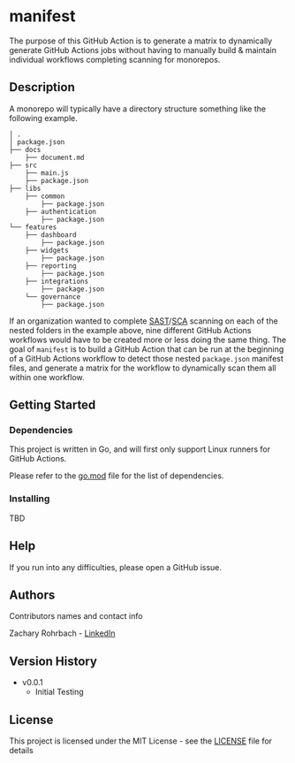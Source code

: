 # manifest

The purpose of this GitHub Action is to generate a matrix to dynamically generate GitHub Actions jobs without having to manually build & maintain individual workflows completing scanning for monorepos.

## Description

A monorepo will typically have a directory structure something like the following example.

    │ .
    │ package.json
    ├── docs
        ├── document.md
    ├── src
        ├── main.js
        ├── package.json
    ├── libs
        ├── common
            ├── package.json
        ├── authentication
            ├── package.json
    └── features
        ├── dashboard
            ├── package.json
        ├── widgets
            ├── package.json
        ├── reporting
            ├── package.json
        ├── integrations
            ├── package.json
        └── governance
            ├── package.json

If an organization wanted to complete [SAST](https://en.wikipedia.org/wiki/Static_application_security_testing)/[SCA](https://en.wikipedia.org/wiki/Software_composition_analysis) scanning on each of the nested folders in the example above, nine different GitHub Actions workflows would have to be created more or less doing the same thing. The goal of `manifest` is to build a GitHub Action that can be run at the beginning of a GitHub Actions workflow to detect those nested `package.json` manifest files, and generate a matrix for the workflow to dynamically scan them all within one workflow.

## Getting Started

### Dependencies

This project is written in Go, and will first only support Linux runners for GitHub Actions.

Please refer to the [go.mod](go.mod) file for the list of dependencies.

### Installing

TBD

## Help

If you run into any difficulties, please open a GitHub issue.

## Authors

Contributors names and contact info

Zachary Rohrbach - [LinkedIn](https://www.linkedin.com/in/zchryr/)

## Version History

- v0.0.1
  - Initial Testing

## License

This project is licensed under the MIT License - see the [LICENSE](LICENSE) file for details
